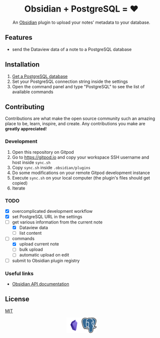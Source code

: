 <h1 align="center">
  Obsidian + PostgreSQL = ❤️
</h1>

<p align="center">
    An <a href="https://obsidian.md">Obsidian</a> plugin to upload your notes' metadata to your database.
</p>

## Features

-   send the Dataview data of a note to a PostgreSQL database

## Installation

1. [Get a PostgreSQL database](https://www.elephantsql.com/)
2. Set your PostgreSQL connection string inside the settings
3. Open the command panel and type "PostgreSQL" to see the list of available commands

## Contributing

Contributions are what make the open source community such an amazing place to be, learn, inspire, and create. Any contributions you make are **greatly appreciated**!

### Development

1. Open this repository on Gitpod
2. Go to https://gitpod.io and copy your workspace SSH username and host inside `sync.sh`
3. Copy `sync.sh` inside `.obsidian/plugins`
4. Do some modifications on your remote Gitpod development instance
5. Execute `sync.sh` on your local computer (the plugin's files should get copied)
6. Iterate

### TODO

-   [x] overcomplicated development workflow
-   [x] set PostgreSQL URL in the settings
-   [ ] get various information from the current note
    -   [x] Dataview data
    -   [ ] list content
-   [ ] commands
    -   [x] upload current note
    -   [ ] bulk upload
    -   [ ] automatic upload on edit
-   [ ] submit to Obsidian plugin registry

### Useful links

-   [Obsidian API documentation](https://github.com/obsidianmd/obsidian-api)

## License

[MIT](LICENSE.txt)

<div style="display: flex; justify-content: center; vertical-align: middle;">
    <img height=50 src="./assets/obsidian.png" class="center">
    <img height=50 src="./assets/postgres.png" class="center">
</div>
